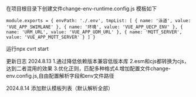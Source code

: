 在项目根目录下创建文件change-env-runtime.config.js
模板如下


`module.exports = {
envPath: './.env',
tmpList: [
{
name: '泳道',
value: 'VUE_APP_SWIMLANE'
},
{
name: '环境',
value: 'VUE_APP_UECP_ENV'
},
{
name: 'URM_URL',
value: 'VUE_APP_UDM_URL'
},
{
name: 'MQTT_SERVER',
value: 'VUE_APP_MQTT_SERVER'
}
]
}`

运行npx cvrt start

更新日志
2024.8.13
1.通过降低依赖版本兼容低版本库
2.esm和cjs都转换为cjs，达到二者混用的效果
3.优化正则，匹配多种格式4.增加配置文件change-env.config.js,自由配置解析字段和env文件路径

2024.8.14
添加默认模板列表（默认解析全部）
